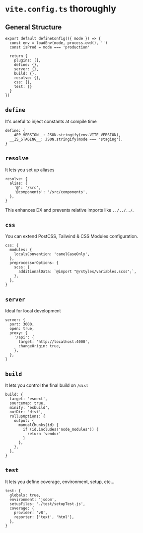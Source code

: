 # `vite.config.ts` thoroughly

## General Structure
```TS
export default defineConfig(({ mode }) => {
  const env = loadEnv(mode, process.cwd(), '')
  const isProd = mode === 'production'

  return {
    plugins: [],
    define: {},
    server: {},
    build: {},
    resolve: {},
    css: {},
    test: {}
  }
})
```

## `define`
It's useful to inject constants at compile time

```TS
define: {
  __APP_VERSION__: JSON.stringify(env.VITE_VERSION),
  __IS_STAGING__: JSON.stringify(mode === 'staging'),
}
```

## `resolve`
It lets you set up aliases

```TS
resolve: {
  alias: {
    '@': '/src',
    '@components': '/src/components',
  },
}
```

This enhances DX and prevents relative imports like `../../../`.

## `css`
You can extend PostCSS, Tailwind & CSS Modules configuration.

```TS
css: {
  modules: {
    localsConvention: 'camelCaseOnly',
  },
  preprocessorOptions: {
    scss: {
      additionalData: `@import "@/styles/variables.scss";`,
    },
  },
}
```

## `server`
Ideal for local development

```TS
server: {
  port: 3000,
  open: true,
  proxy: {
    '/api': {
      target: 'http://localhost:4000',
      changeOrigin: true,
    },
  },
}
```

## `build`
It lets you control the final build on `/dist`

```TS
build: {
  target: 'esnext',
  sourcemap: true,
  minify: 'esbuild',
  outDir: 'dist',
  rollupOptions: {
    output: {
      manualChunks(id) {
        if (id.includes('node_modules')) {
          return 'vendor'
        }
      },
    },
  },
}
```

## `test`
It lets you define coverage, environment, setup, etc...

```TS
test: {
  globals: true,
  environment: 'jsdom',
  setupFiles: './test/setupTest.js',
  coverage: {
    provider: 'v8',
    reporter: ['text', 'html'],
  },
}
```